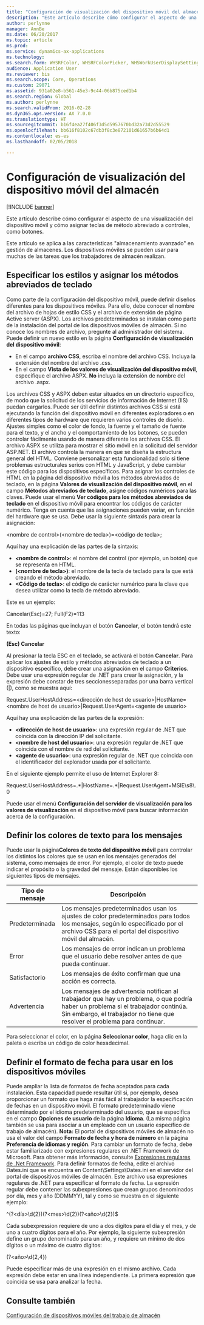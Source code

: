 ```yaml
---
title: "Configuración de visualización del dispositivo móvil del almacén"
description: "Este artículo describe cómo configurar el aspecto de una visualización del dispositivo móvil y cómo asignar teclas de método abreviado a controles, como botones."
author: perlynne
manager: AnnBe
ms.date: 06/20/2017
ms.topic: article
ms.prod: 
ms.service: dynamics-ax-applications
ms.technology: 
ms.search.form: WHSRFColor, WHSRFColorPicker, WHSWorkUserDisplaySettings
audience: Application User
ms.reviewer: bis
ms.search.scope: Core, Operations
ms.custom: 29071
ms.assetid: 931a02e8-b561-45e3-9c44-06b875ced1b4
ms.search.region: Global
ms.author: perlynne
ms.search.validFrom: 2016-02-28
ms.dyn365.ops.version: AX 7.0.0
ms.translationtype: HT
ms.sourcegitcommit: b16f4ea27f406f3d5d5957670bd32a73d2d55529
ms.openlocfilehash: bb616f8102c67db3f8c3e872101d61657b6b64d1
ms.contentlocale: es-es
ms.lasthandoff: 02/05/2018

---
```


# <a name="warehouse-mobile-device-display-settings"></a>Configuración de visualización del dispositivo móvil del almacén

[!INCLUDE [banner](../includes/banner.md)]

Este artículo describe cómo configurar el aspecto de una visualización del dispositivo móvil y cómo asignar teclas de método abreviado a controles, como botones. 

Este artículo se aplica a las características "almacenamiento avanzado" en gestión de almacenes. Los dispositivos móviles se pueden usar para muchas de las tareas que los trabajadores de almacén realizan.

## <a name="specify-styles-and-map-keyboard-shortcuts"></a>Especificar los estilos y asignar los métodos abreviados de teclado
Como parte de la configuración del dispositivo móvil, puede definir diseños diferentes para los dispositivos móviles. Para ello, debe conocer el nombre del archivo de hojas de estilo CSS y el archivo de extensión de página Active server (ASPX). Los archivos predeterminados se instalan como parte de la instalación del portal de los dispositivos móviles de almacén. Si no conoce los nombres de archivo, pregunte al administrador del sistema. Puede definir un nuevo estilo en la página **Configuración de visualización del dispositivo móvil**:

-    En el campo **archivo CSS**, escriba el nombre del archivo CSS. Incluya la extensión del nombre del archivo .css.
-   En el campo **Vista de los valores de visualización del dispositivo móvil**, especifique el archivo ASPX. **No** incluya la extensión de nombre del archivo .aspx.

Los archivos CSS y ASPX deben estar situados en un directorio específico, de modo que la solicitud de los servicios de información de Internet (IIS) puedan cargarlos. Puede ser útil definir distintos archivos CSS si está ejecutando la función del dispositivo móvil en diferentes exploradores o en diferentes tipos de hardware que requieren varios controles de diseño. Ajustes simples como el color de fondo, la fuente y el tamaño de fuente para el texto, y el ancho y el comportamiento de los botones, se pueden controlar fácilmente usando de manera diferente los archivos CSS. El archivo ASPX se utiliza para mostrar el sitio móvil en la solicitud del servidor ASP.NET. El archivo controla la manera en que se diseña la estructura general del HTML. Conviene personalizar esta funcionalidad solo si tiene problemas estructurales serios con HTML y JavaScript, y debe cambiar este código para los dispositivos específicos. Para asignar los controles de HTML en la página del dispositivo móvil a los métodos abreviados de teclado, en la página **Valores de visualización del dispositivo móvil**, en el campo **Métodos abreviados de teclado**, asigne códigos numéricos para las claves. Puede usar el menú **Ver códigos para los métodos abreviados de teclado** en el dispositivo móvil para encontrar los códigos de carácter numérico. Tenga en cuenta que las asignaciones pueden variar, en función del hardware que se usa. Debe usar la siguiente sintaxis para crear la asignación:

&lt;nombre de control&gt;(&lt;nombre de tecla&gt;)=&lt;código de tecla&gt;;

Aquí hay una explicación de las partes de la sintaxis:

-   **&lt;nombre de control&gt;**: el nombre del control (por ejemplo, un botón) que se representa en HTML.
-   **(&lt;nombre de tecla&gt;)**: el nombre de la tecla de teclado para la que está creando el método abreviado.
-   **&lt;Código de tecla&gt;**: el código de carácter numérico para la clave que desea utilizar como la tecla de método abreviado.

Este es un ejemplo:

Cancelar(Esc)=27; Full(F2)=113

En todas las páginas que incluyan el botón **Cancelar**, el botón tendrá este texto:

**(Esc) Cancelar**

Al presionar la tecla ESC en el teclado, se activará el botón **Cancelar**. Para aplicar los ajustes de estilo y métodos abreviados de teclado a un dispositivo específico, debe crear una asignación en el campo **Criterios**. Debe usar una expresión regular de .NET para crear la asignación, y la expresión debe constar de tres seccionesseparadas por una barra vertical (|), como se muestra aquí:

Request.UserHostAddress=&lt;dirección de host de usuario&gt;|HostName=&lt;nombre de host de usuario&gt;|Request.UserAgent=&lt;agente de usuario&gt;

Aquí hay una explicación de las partes de la expresión:

-   **&lt;dirección de host de usuario&gt;**: una expresión regular de .NET que coincida con la dirección IP del solicitante.
-   **&lt;nombre de host del usuario&gt;**: una expresión regular de .NET que coincida con el nombre de red del solicitante.
-   **&lt;agente de usuario&gt;**: una expresión regular de .NET que coincida con el identificador del explorador usada por el solicitante.

En el siguiente ejemplo permite el uso de Internet Explorer 8:

Request.UserHostAddress=.\*|HostName=.\*|Request.UserAgent=MSIE\\s8\\.0

Puede usar el menú **Configuración del servidor de visualización para los valores de visualización** en el dispositivo móvil para buscar información acerca de la configuración.

## <a name="define-text-colors-for-messages"></a>Definir los colores de texto para los mensajes
Puede usar la página**Colores de texto del dispositivo móvil** para controlar los distintos los colores que se usan en los mensajes generados del sistema, como mensajes de error. Por ejemplo, el color de texto puede indicar el propósito o la gravedad del mensaje. Están disponibles los siguientes tipos de mensajes.

| Tipo de mensaje | Descripción                                                                                                                                                                            |
|--------------|----------------------------------------------------------------------------------------------------------------------------------------------------------------------------------------|
| Predeterminada      | Los mensajes predeterminados usan los ajustes de color predeterminados para todos los mensajes, según lo especificado por el archivo CSS para el portal del dispositivo móvil del almacén.                                                   |
| Error        | Los mensajes de error indican un problema que el usuario debe resolver antes de que pueda continuar.                                                                                             |
| Satisfactorio      | Los mensajes de éxito confirman que una acción es correcta.                                                                                                                                |
| Advertencia      | Los mensajes de advertencia notifican al trabajador que hay un problema, o que podría haber un problema si el trabajador continúa. Sin embargo, el trabajador no tiene que resolver el problema para continuar. |

Para seleccionar el color, en la página **Seleccionar color**, haga clic en la paleta o escriba un código de color hexadecimal.

## <a name="define-the-date-format-to-use-on-mobile-devices"></a>Definir el formato de fecha para usar en los dispositivos móviles
Puede ampliar la lista de formatos de fecha aceptados para cada instalación. Esta capacidad puede resultar útil si, por ejemplo, desea proporcionar un formato que haga más fácil al trabajador la especificación de fechas en un dispositivo móvil. El formato predeterminado viene determinado por el idioma predeterminado del usuario, que se especifica en el campo **Opciones de usuario** de la página **Idioma**. (La misma página también se usa para asociar a un empleado con un usuario específico de trabajo de almacén). **Nota:** El portal de dispositivos móviles de almacén no usa el valor del campo **Formato de fecha y hora de número** en la página **Preferencia de idiomas y región**. Para cambiar un formato de fecha, debe estar familiarizado con expresiones regulares en .NET Framework de Microsoft. Para obtener más información, consulte [Expresiones regulares de .Net Framework](http://go.microsoft.com/fwlink/?LinkId=391260). Para definir formatos de fecha, edite el archivo Dates.ini que se encuentra en Content\\Settings\\Dates.ini en el servidor del portal de dispositivos móviles de almacén. Este archivo usa expresiones regulares de .NET para especificar el formato de fecha. La expresión regular debe contener las subexpresiones que crean grupos denominados por día, mes y año (DDMMYY), tal y como se muestra en el siguiente ejemplo:

^(?&lt;día&gt;\\d{2})(?&lt;mes&gt;\\d{2})(?&lt;año&gt;\\d{2})$

Cada subexpression requiere de uno a dos dígitos para el día y el mes, y de uno a cuatro dígitos para el año. Por ejemplo, la siguiente subexpresión define un grupo denominado para un año, y requiere un mínimo de dos dígitos o un máximo de cuatro dígitos:

(?&lt;año&gt;\\d{2,4})

Puede especificar más de una expresión en el mismo archivo. Cada expresión debe estar en una línea independiente. La primera expresión que coincida se usa para analizar la fecha.

<a name="see-also"></a>Consulte también
--------

[Configuración de dispositivos móviles del trabajo de almacén](configure-mobile-devices-warehouse.md)




